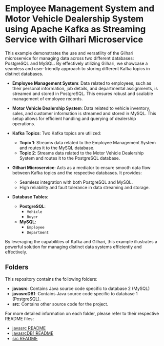 # Employee Management System and Motor Vehicle Dealership System using Apache Kafka as Streaming Service with Gilhari Microservice

This example demonstrates the use and versatility of the Gilhari microservice for managing data across two different databases: PostgreSQL and MySQL. By effectively utilizing Gilhari, we showcase a seamless and user-friendly approach to storing different Kafka topics in distinct databases.

- **Employee Management System**: Data related to employees, such as their personal information, job details, and departmental assignments, is streamed and stored in PostgreSQL. This ensures robust and scalable management of employee records.

- **Motor Vehicle Dealership System**: Data related to vehicle inventory, sales, and customer information is streamed and stored in MySQL. This setup allows for efficient handling and querying of dealership operations.

- **Kafka Topics**: Two Kafka topics are utilized:
  - **Topic 1**: Streams data related to the Employee Management System and routes it to the MySQL database.
  - **Topic 2**: Streams data related to the Motor Vehicle Dealership System and routes it to the PostgreSQL database.

- **Gilhari Microservice**: Acts as a mediator to ensure smooth data flow between Kafka topics and the respective databases. It provides:
  - Seamless integration with both PostgreSQL and MySQL.
  - High reliability and fault tolerance in data streaming and storage.

- **Database Tables**:
  - **PostgreSQL**:
    - `Vehicle`
    - `Buyer`
  - **MySQL**:
    - `Employee`
    - `Department`

By leveraging the capabilities of Kafka and Gilhari, this example illustrates a powerful solution for managing distinct data systems efficiently and effectively.

## Folders

This repository contains the following folders:

- **javasrc**: Contains Java source code specific to database 2     (MySQL)
- **javasrcDB1**: Contains Java source code specific to database 1 (PostgreSQL).
- **src**: Contains other source code for the project.

For more detailed information on each folder, please refer to their respective README files:

- [javasrc README](javasrc/README.md)
- [javasrcDB1 README](javasrcDB1/README.md)
- [src README](src/README.md)








